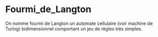 # Fourmi_de_Langton
On nomme fourmi de Langton un automate cellulaire (voir machine de Turing) bidimensionnel comportant un jeu de règles très simples.
